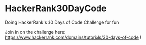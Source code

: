 # HackerRank30DayCode
Doing HackerRank's 30 Days of Code Challenge for fun

Join in on the challenge here: https://www.hackerrank.com/domains/tutorials/30-days-of-code !
